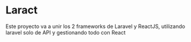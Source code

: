 # Laract
Este proyecto va a unir los 2 frameworks de Laravel y ReactJS, utilizando laravel solo de API y gestionando todo con React
